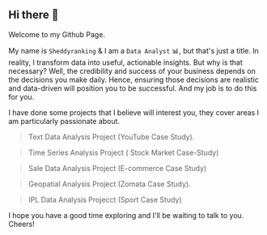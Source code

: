 ## Hi there 👋

Welcome to my Github Page.

My name is `Sheddyranking` & I am a `Data Analyst` 📊, but that's just a title. In reality, I transform data into useful, actionable insights.
But why is that necessary? Well, the credibility and success of your business depends on the decisions you make daily.
Hence, ensuring those decisions are realistic and data-driven will position you to be successful. And my job is to do this for you.

I have done some projects that I believe will interest you, they cover areas I am particularly passionate about.

  > Text Data Analysis Project (YouTube Case Study).
  
  > Time Series Analysis Project ( Stock Market Case-Study)
  
  > Sale Data Analysis Project (E-commerce Case Study)
  
  > Geopatial Analysis Project (Zomata Case Study).
  
  > IPL Data Analysis Projecct (Sport Case Study)

I hope you have a good time exploring and I'll be waiting to talk to you. Cheers!
